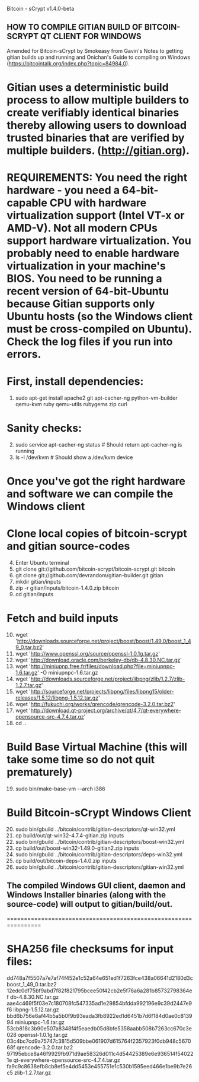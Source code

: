 Bitcoin - sCrypt v1.4.0-beta

## HOW TO COMPILE GITIAN BUILD OF BITCOIN-SCRYPT QT CLIENT FOR WINDOWS

Amended for Bitcoin-sCrypt by Smokeasy from Gavin's Notes to getting gitian builds up and running and Onichan's Guide to compiling on Windows (https://bitcointalk.org/index.php?topic=84984.0).

# Gitian uses a deterministic build process to allow multiple builders to create verifiably identical binaries thereby allowing users to download trusted binaries that are verified by multiple builders.  (http://gitian.org).

# REQUIREMENTS:  You need the right hardware - you need a 64-bit-capable CPU with hardware virtualization support (Intel VT-x or AMD-V). Not all modern CPUs support hardware virtualization.  You probably need to enable hardware virtualization in your machine's BIOS. You need to be running a recent version of 64-bit-Ubuntu because Gitian supports only Ubuntu hosts (so the Windows client must be cross-compiled on Ubuntu). Check the log files if you run into errors.

# First, install dependencies:

1. sudo apt-get install apache2 git apt-cacher-ng python-vm-builder qemu-kvm ruby qemu-utils rubygems zip curl

# Sanity checks:

2. sudo service apt-cacher-ng status   # Should return apt-cacher-ng is running
3. ls -l /dev/kvm   # Should show a /dev/kvm device

# Once you've got the right hardware and software we can compile the Windows client

# Clone local copies of bitcoin-scrypt and gitian source-codes

4. Enter Ubuntu terminal
5. git clone git://github.com/bitcoin-scrypt/bitcoin-scrypt.git bitcoin
6. git clone git://github.com/devrandom/gitian-builder.git gitian
7. mkdir gitian/inputs
8. zip -r gitian/inputs/bitcoin-1.4.0.zip bitcoin
9. cd gitian/inputs

# Fetch and build inputs

10. wget 'http://downloads.sourceforge.net/project/boost/boost/1.49.0/boost_1_49_0.tar.bz2'
11. wget 'http://www.openssl.org/source/openssl-1.0.1g.tar.gz'
12. wget 'http://download.oracle.com/berkeley-db/db-4.8.30.NC.tar.gz'
13. wget 'http://miniupnp.free.fr/files/download.php?file=miniupnpc-1.6.tar.gz' -O miniupnpc-1.6.tar.gz
14. wget 'http://downloads.sourceforge.net/project/libpng/zlib/1.2.7/zlib-1.2.7.tar.gz'
15. wget 'http://sourceforge.net/projects/libpng/files/libpng15/older-releases/1.5.12/libpng-1.5.12.tar.gz'
16. wget 'http://fukuchi.org/works/qrencode/qrencode-3.2.0.tar.bz2'
17. wget 'http://download.qt-project.org/archive/qt/4.7/qt-everywhere-opensource-src-4.7.4.tar.gz'
18. cd ..

# Build Base Virtual Machine (this will take some time so do not quit prematurely)

19. sudo bin/make-base-vm --arch i386

# Build Bitcoin-sCrypt Windows Client

20. sudo bin/gbuild ../bitcoin/contrib/gitian-descriptors/qt-win32.yml
21. cp build/out/qt-win32-4.7.4-gitian.zip inputs
22. sudo bin/gbuild ../bitcoin/contrib/gitian-descriptors/boost-win32.yml
23. cp build/out/boost-win32-1.49.0-gitian2.zip inputs
24. sudo bin/gbuild ../bitcoin/contrib/gitian-descriptors/deps-win32.yml
25. cp build/out/bitcoin-deps-1.4.0.zip inputs
26. sudo bin/gbuild ../bitcoin/contrib/gitian-descriptors/gitian-win32.yml

## The compiled Windows GUI client, daemon and Windows Installer binaries (along with the source-code) will output to gitian/build/out.

================================================================

# SHA256 file checksums for input files:

dd748a7f5507a7e7af74f452e1c52a64e651ed1f7263fce438a06641d2180d3c  boost_1_49_0.tar.bz2
12edc0df75bf9abd7f82f821795bcee50f42cb2e5f76a6a281b85732798364ef  db-4.8.30.NC.tar.gz
aae4c469f5f03e7c180708fc547335ad1e29854bfdda992196e9c39d2447e9f6  libpng-1.5.12.tar.gz
bbd6b756e6af44b5a5b0f9b93eada3fb8922ed1d6451b7d6f184d0ae0c813994  miniupnpc-1.6.tar.gz
53cb818c3b90e507a8348f4f5eaedb05d8bfe5358aabb508b7263cc670c3e028  openssl-1.0.1g.tar.gz
03c4bc7cd9a75747c3815d509bbe061907d615764f2357923f0db948c567068f  qrencode-3.2.0.tar.bz2
97195ebce8a46f9929fb971d9ae58326d011c4d54425389e6e936514f540221e  qt-everywhere-opensource-src-4.7.4.tar.gz
fa9c9c8638efb8cb8ef5e4dd5453e455751e1c530b1595eed466e1be9b7e26c5  zlib-1.2.7.tar.gz


